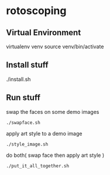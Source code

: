 # rotoscoping

## Virtual Environment
virtualenv venv
source venv/bin/activate

## Install stuff
./install.sh

## Run stuff
swap the faces on some demo images

    ./swapface.sh

apply art style to a demo image

    ./style_image.sh

do both( swap face then apply art style )

    ./put_it_all_together.sh
